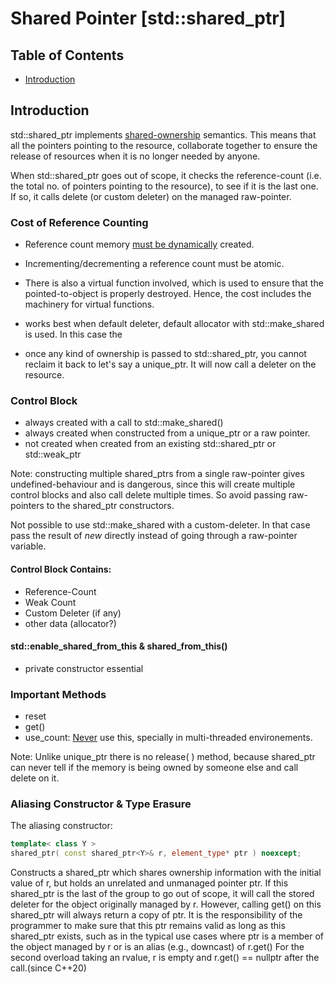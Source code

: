 #  Shared Pointer [std::shared_ptr]

## Table of Contents

- [Introduction](#introduction)


## Introduction

std::shared_ptr implements <u>shared-ownership</u> semantics. This means that all the pointers pointing to the resource, collaborate together to ensure the release of resources when it is no longer needed by anyone. 

When std::shared_ptr goes out of scope, it checks the reference-count (i.e. the total no. of pointers pointing to the resource), to see if it is the last one. If so, it calls delete (or custom deleter) on the managed raw-pointer.

### Cost of Reference Counting

-   Reference count memory <u>must be dynamically</u> created.
- Incrementing/decrementing a reference count must be atomic.
- There is also a virtual function involved, which is used to ensure that the pointed-to-object is properly destroyed. Hence, the cost includes the machinery for virtual functions.

- works best when default deleter, default allocator with std::make_shared is used. In this case the 

- once any kind of ownership is passed to std::shared_ptr, you cannot reclaim it back to let's say a unique_ptr. It will now call a deleter on the resource.

### Control Block

- always created with a call to std::make_shared()
- always created when constructed from a unique_ptr or a raw pointer.
- not created when created from an existing std::shared_ptr or std::weak_ptr

Note: constructing multiple shared_ptrs from a single raw-pointer gives undefined-behaviour and is dangerous, since this will create multiple control blocks and also call delete multiple times. So avoid passing raw-pointers to the shared_ptr constructors.

Not possible to use std::make_shared with a custom-deleter. In that case pass the result of *new* directly instead of going through a raw-pointer variable.

#### Control Block Contains:
- Reference-Count
- Weak Count
- Custom Deleter (if any)
- other data (allocator?)


#### std::enable_shared_from_this<T> & shared_from_this()
- private constructor essential

### Important Methods

- reset
- get()
- use_count:  <u>Never</u> use this, specially in multi-threaded environements. 

Note: Unlike unique_ptr<T> there is no release( ) method, because shared_ptr can never tell if the memory is being owned by someone else and call delete on it.


### Aliasing Constructor & Type Erasure

The aliasing constructor: <p>
```cpp
template< class Y >
shared_ptr( const shared_ptr<Y>& r, element_type* ptr ) noexcept;
```

Constructs a shared_ptr which shares ownership information with the initial value of r, but holds an unrelated and unmanaged pointer ptr. If this shared_ptr is the last of the group to go out of scope, it will call the stored deleter for the object originally managed by r. However, calling get() on this shared_ptr will always return a copy of ptr. It is the responsibility of the programmer to make sure that this ptr remains valid as long as this shared_ptr exists, such as in the typical use cases where ptr is a member of the object managed by r or is an alias (e.g., downcast) of r.get() For the second overload taking an rvalue, r is empty and r.get() == nullptr after the call.(since C++20)
